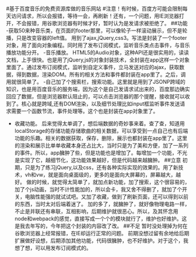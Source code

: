 #基于百度音乐的免费资源库做的音乐网站
#注意！有时候，百度方可能会限制每天访问请求，所以会报错，等待一会，再刷新！还有，一个问题，用IE浏览器打开，不会报错，用谷歌浏览器有时候才好，暂时认为是发请求被拒绝了。
##功能
-获取50来种音乐类，在页面的footer那里，可以像轮子一样滚动展示，但不是轮播，只是改变容器的left值。
用到了ajax,jQuery,css3。写法是封装了一个footer对象，用了面向对象编程。同时用了发布订阅模式，监听音乐类点击事件，与音乐播放功能分开。
-音乐播放。
HTML5的Audio对象，这种API还是很实用的，读读文档，上手很快。也是用了jQuery,js的对象封装技术，全封装在app这样一个对象里面了。通过发布订阅模式，监听到自定义事件，立马发送对应的ajax，获取数据，得到数据，渲染DOM。所有的相关方法和事件都封装在app里了。之后，调用就很简单了。
-自己加了个搜索栏，搜索功能。这里就是用到了JSONP跨域的知识，也是用百度音乐的服务端，因为这个是自己发请求试出来的，百度那边确实回应了数据，但是浏览器默认阻止的，可以点击浏览器的那个提醒，接收就可以收到了。核心就是跨域,还有DOM渲染，以及细节处理比如input框监听事件发送请求需要一个函数节流，事件处理等。这个也是封装在app对象里了。
- 收藏功能。
后来觉得太单调了，想后端数据的奇妙事来着。查了查，知道用localStorage的存储功能存储歌曲的相关数据，可以享受到一点自己也有后端功能的乐趣。相关的数据获取，保存，删除，展示也都封装在app里了。这里的渲染和展示比单单收藏本身还占比大，当时只是为了美和方便，加了一系列的事件。所以，app臃肿了些，但是功能也是增加了。每增加一个功能，不光是实现了它，越细节化，这功能效果越好，但是代码越来越臃肿。
##立意
初期，只是为了练习jQuery,以及css，还有各种实际实现的效果的。用了新技术，vh和vw，就是面向桌面级的，更多的是面向大屏幕的，屏幕越大，越好。
做的时候，就觉得太简单了，就加点新功能，加了搜索，这个很容易的，加了个js动画，当时不计性能加的，所以会卡，我又舍不得删了，就加了个开关，电脑性能强的就试试吧。又加了收藏，做到了刷新页面，还可以得到以前的东西，当时太对后端着迷了。
加的多了，就臃肿了，就好像物理电路一样，不止是并联还有串联，互相影响，后期维护就很恶心。所以，及其怀念用node和webpack的感觉，直接写成一个个的模块就行了，维护也好维护。这是我去年写的，今年把这个封装的内容改了改。
##不足
暂时没处理掉为何在谷歌浏览器上经常报错，在IE却运行正常的问题。
前期没想过留有余地给后期扩展做好设想，后期添加其他功能，代码很臃肿，也不好维护。对于这个，我想了想，可以用发布订阅模式的。





